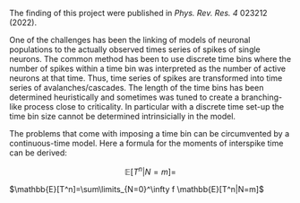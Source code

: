 The finding of this project were published in _Phys. Rev. Res._ *4* 023212 (2022). 

One of the challenges has been the linking of models of neuronal populations to the actually observed times series of spikes of single neurons. The common method has been to use discrete time bins where the number of spikes within a time bin was interpreted as the number of active neurons at that time. Thus, time series of spikes are transformed into time series of avalanches/cascades. The length of the time bins has been determined heuristically and sometimes was tuned to create a branching-like process close to criticality.  In particular with a discrete time set-up the time bin size cannot be determined intrinsicially in the model.

The problems that come with imposing a time bin can be circumvented by a continuous-time model. Here a formula for the moments of interspike time can be derived:
 
 $$\mathbb{E}[T^n|N=m]=$$
 
 $\mathbb{E}[T^n]=\sum\limits_{N=0}^\infty f \mathbb{E}[T^n|N=m]$
